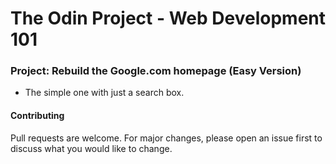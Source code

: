# The Odin Project - Web Development 101

### Project: Rebuild the Google.com homepage (Easy Version)

- The simple one with just a search box.

#### Contributing

Pull requests are welcome. For major changes, please open an issue first to discuss what you would like to change.
